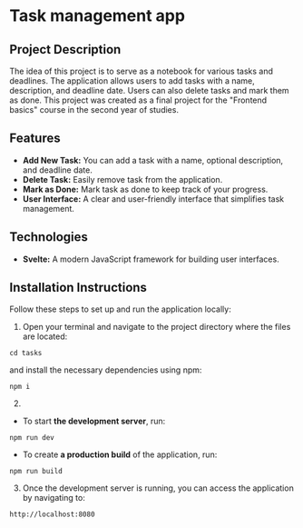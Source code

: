 # Task management app

## Project Description

The idea of this project is to serve as a notebook for various tasks and deadlines. The application allows users to add tasks with a name, description, and deadline date. Users can also delete tasks and mark them as done. This project was created as a final project for the "Frontend basics" course in the second year of studies.

## Features

- **Add New Task:** You can add a task with a name, optional description, and deadline date.
- **Delete Task:** Easily remove task from the application.
- **Mark as Done:** Mark task as done to keep track of your progress.
- **User Interface:** A clear and user-friendly interface that simplifies task management.

## Technologies

- **Svelte:** A modern JavaScript framework for building user interfaces.

## Installation Instructions

Follow these steps to set up and run the application locally:

1. Open your terminal and navigate to the project directory where the files are located:

`cd tasks `

and install the necessary dependencies using npm:

`npm i`

2.

- To start **the development server**, run:

`npm run dev`

- To create **a production build** of the application, run:

`npm run build`

3. Once the development server is running, you can access the application by navigating to:

`http://localhost:8080`
